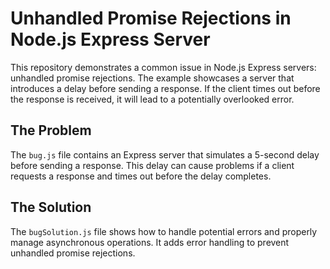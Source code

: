 # Unhandled Promise Rejections in Node.js Express Server

This repository demonstrates a common issue in Node.js Express servers: unhandled promise rejections.  The example showcases a server that introduces a delay before sending a response.  If the client times out before the response is received, it will lead to a potentially overlooked error.

## The Problem

The `bug.js` file contains an Express server that simulates a 5-second delay before sending a response.  This delay can cause problems if a client requests a response and times out before the delay completes.

## The Solution

The `bugSolution.js` file shows how to handle potential errors and properly manage asynchronous operations.  It adds error handling to prevent unhandled promise rejections.